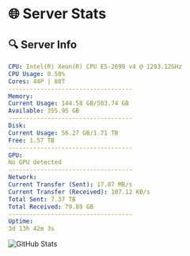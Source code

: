 # 🌐 Server Stats
## 🔍 Server Info
```yaml
CPU: Intel(R) Xeon(R) CPU E5-2699 v4 @ 1293.12GHz
CPU Usage: 0.50%
Cores: 44P | 88T
-----------------------------------
Memory:
Current Usage: 144.58 GB/503.74 GB
Available: 355.95 GB
-----------------------------------
Disk:
Current Usage: 56.27 GB/1.71 TB
Free: 1.57 TB
-----------------------------------
GPU:
No GPU detected
-----------------------------------
Network:
Current Transfer (Sent): 17.07 MB/s
Current Transfer (Received): 107.12 KB/s
Total Sent: 7.37 TB
Total Received: 79.89 GB
-----------------------------------
Uptime:
3d 13h 42m 3s
```
![GitHub Stats](https://img.shields.io/badge/Updated-2025-03-11_11:04:52-blue)